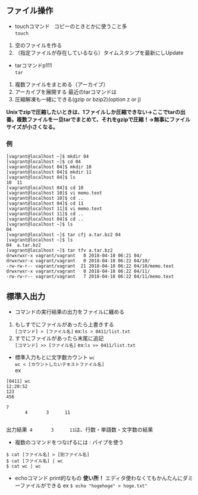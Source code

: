 ## ファイル操作
- touchコマンド  
コピーのときとかに使うこと多  
`touch`
1. 空のファイルを作る
2. （指定ファイルが存在しているなら）タイムスタンプを最新にしUpdate

- tarコマンドp111  
`tar`  
1. 複数ファイルをまとめる（アーカイブ）
2. アーカイブを展開する
最近のtarコマンドは
3. 圧縮解凍も一緒にできる(gzip or bzip2)(option z or j)

**Unixでzipで圧縮したいときは、1ファイルしか圧縮できない→ここでtarの出番。複数ファイルを一旦tarでまとめて、それをgzipで圧縮！→無事にファイルサイズが小さくなる。**


### 例
```
[vagrant@localhost ~]$ mkdir 04  
[vagrant@localhost ~]$ cd 04
[vagrant@localhost 04]$ mkdir 10
[vagrant@localhost 04]$ mkdir 11
[vagrant@localhost 04]$ ls
10  11
[vagrant@localhost 04]$ cd 10
[vagrant@localhost 10]$ vi memo.text
[vagrant@localhost 10]$ cd ..
[vagrant@localhost 04]$ cd 11
[vagrant@localhost 11]$ vi memo.text
[vagrant@localhost 11]$ cd ..
[vagrant@localhost 04]$ cd ..
[vagrant@localhost ~]$ ls
04
[vagrant@localhost ~]$ tar cfj a.tar.bz2 04
[vagrant@localhost ~]$ ls
04  a.tar.bz2
[vagrant@localhost ~]$ tar tfv a.tar.bz2 
drwxrwxr-x vagrant/vagrant   0 2018-04-10 06:21 04/
drwxrwxr-x vagrant/vagrant   0 2018-04-10 06:22 04/10/
-rw-rw-r-- vagrant/vagrant  21 2018-04-10 06:22 04/10/memo.text
drwxrwxr-x vagrant/vagrant   0 2018-04-10 06:22 04/11/
-rw-rw-r-- vagrant/vagrant   7 2018-04-10 06:22 04/11/memo.text
```


## 標準入出力
- コマンドの実行結果の出力をファイルに纏める
1. もしすでにファイルがあったら上書きする  
`[コマンド] > [ファイル名]`
ex:`ls > 0411/list.txt`
2. すでにファイルがあったら末尾に追記  
`[コマンド] >> [ファイル名]`
ex:`ls >> 0411/list.txt`
- 標準入力もとに文字数カウント
`wc`  
`wc < [カウントしたいテキストファイル名]`  
ex 
```
[0411] wc                                                                                                                   12:20:52
123
456

7
       4       3      11
       
```
出力結果` 4       3      11`は、行数・単語数・文字数の結果

- 複数のコマンドをつなげるには`｜`パイプを使う
```
$ cat [ファイル名] > [別ファイル名]
$ cat [ファイル名] | wc
$ cat wc | wc
```
- echoコマンド
print的なもの
**使い所！**
エディタ使わなくてもかんたんにダミーファイルができる
ex
`$ echo "hogehoge" > hoge.txt"`

